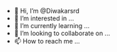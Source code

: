 - 👋 Hi, I’m @Diwakarsrd
- 👀 I’m interested in ...
- 🌱 I’m currently learning ...
- 💞️ I’m looking to collaborate on ...
- 📫 How to reach me ...

<!---
Diwakarsrd/Diwakarsrd is a ✨ special ✨ repository because its `README.md` (this file) appears on your GitHub profile.
You can click the Preview link to take a look at your changes.
--->
